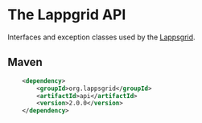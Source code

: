 The Lappgrid API
================

Interfaces and exception classes used by the [Lappsgrid](http://www.lappsgrid.org).

## Maven

```xml
	<dependency>
		<groupId>org.lappsgrid</groupId>
		<artifactId>api</artifactId>
		<version>2.0.0</version>
	</dependency>
```

